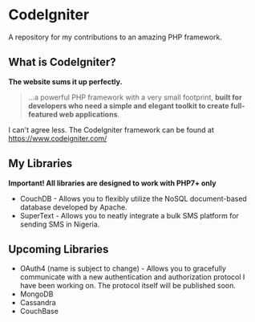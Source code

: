 # CodeIgniter
A repository for my contributions to an amazing PHP framework.

## What is CodeIgniter?
**The website sums it up perfectly.**
> ...a powerful PHP framework with a very small footprint, **built for developers who need a simple and elegant toolkit to create full-featured web applications**.

I can't agree less. The CodeIgniter framework can be found at https://www.codeigniter.com/

## My Libraries
**Important! All libraries are designed to work with PHP7+ only**
- CouchDB - Allows you to flexibly utilize the NoSQL document-based database developed by Apache.
- SuperText - Allows you to neatly integrate a bulk SMS platform for sending SMS in Nigeria.

## Upcoming Libraries
- OAuth4 (name is subject to change) - Allows you to gracefully communicate with a new authentication and authorization protocol I have been working on. The protocol itself will be published soon.
- MongoDB
- Cassandra
- CouchBase
